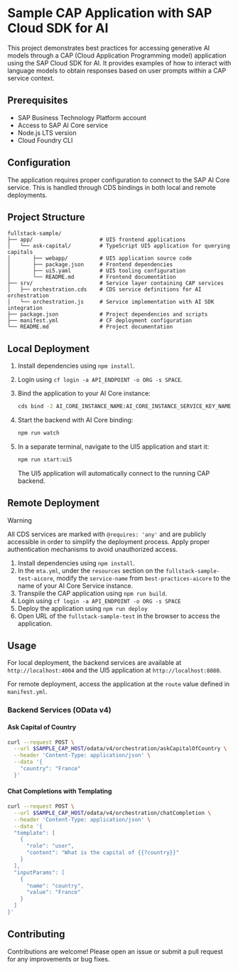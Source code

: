 # Sample CAP Application with SAP Cloud SDK for AI

This project demonstrates best practices for accessing generative AI models through a CAP (Cloud Application Programming model) application using the SAP Cloud SDK for AI. It provides examples of how to interact with language models to obtain responses based on user prompts within a CAP service context.

## Prerequisites

- SAP Business Technology Platform account
- Access to SAP AI Core service
- Node.js LTS version
- Cloud Foundry CLI

## Configuration

The application requires proper configuration to connect to the SAP AI Core service. This is handled through CDS bindings in both local and remote deployments.

## Project Structure

```
fullstack-sample/
├── app/                     # UI5 frontend applications
│   └── ask-capital/         # TypeScript UI5 application for querying capitals
│       ├── webapp/          # UI5 application source code
│       ├── package.json     # Frontend dependencies
│       ├── ui5.yaml         # UI5 tooling configuration
│       └── README.md        # Frontend documentation
├── srv/                     # Service layer containing CAP services
│   ├── orchestration.cds    # CDS service definitions for AI orchestration
│   └── orchestration.js     # Service implementation with AI SDK integration
├── package.json             # Project dependencies and scripts
├── manifest.yml             # CF deployment configuration
└── README.md                # Project documentation
```

## Local Deployment

1. Install dependencies using `npm install`.

2. Login using `cf login -a API_ENDPOINT -o ORG -s SPACE`.

3. Bind the application to your AI Core instance:

   ```bash
   cds bind -2 AI_CORE_INSTANCE_NAME:AI_CORE_INSTANCE_SERVICE_KEY_NAME
   ```

4. Start the backend with AI Core binding:

   ```bash
   npm run watch
   ```

5. In a separate terminal, navigate to the UI5 application and start it:

   ```bash
   npm run start:ui5
   ```

   The UI5 application will automatically connect to the running CAP backend.

## Remote Deployment

> [!WARNING]  
> All CDS services are marked with `@requires: 'any'` and are publicly accessible in order to simplify the deployment process.
> Apply proper authentication mechanisms to avoid unauthorized access.

1. Install dependencies using `npm install`.
2. In the `mta.yml`, under the `resources` section on the `fullstack-sample-test-aicore`, modify the `service-name` from `best-practices-aicore` to the name of your AI Core Service instance.
3. Transpile the CAP application using `npm run build`.
4. Login using `cf login -a API_ENDPOINT -o ORG -s SPACE`
5. Deploy the application using `npm run deploy`
6. Open URL of the `fullstack-sample-test` in the browser to access the application.

## Usage

For local deployment, the backend services are available at `http://localhost:4004` and the UI5 application at `http://localhost:8080`.

For remote deployment, access the application at the `route` value defined in `manifest.yml`.

### Backend Services (OData v4)

#### Ask Capital of Country

```bash
curl --request POST \
  --url $SAMPLE_CAP_HOST/odata/v4/orchestration/askCapitalOfCountry \
  --header 'Content-Type: application/json' \
  --data '{
    "country": "France"
  }'
```

#### Chat Completions with Templating

```bash
curl --request POST \
  --url $SAMPLE_CAP_HOST/odata/v4/orchestration/chatCompletion \
  --header 'Content-Type: application/json' \
  --data '{
  "template": [
    {
      "role": "user",
      "content": "What is the capital of {{?country}}"
    }
  ],
  "inputParams": [
    {
      "name": "country",
      "value": "France"
    }
  ]
}'
```

## Contributing

Contributions are welcome! Please open an issue or submit a pull request for any improvements or bug fixes.
